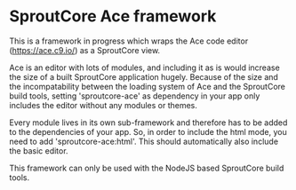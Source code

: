# SproutCore Ace framework
This is a framework in progress which wraps the Ace code editor (https://ace.c9.io/) as a SproutCore view.

Ace is an editor with lots of modules, and including it as is would increase the size of a built SproutCore application hugely.
Because of the size and the incompatability between the loading system of Ace and the SproutCore build tools, setting 'sproutcore-ace' as dependency in your app only includes the editor without any modules or themes.

Every module lives in its own sub-framework and therefore has to be added to the dependencies of your app. So, in order to include the html mode, you need to add 'sproutcore-ace:html'. This should automatically also include the basic editor.

This framework can only be used with the NodeJS based SproutCore build tools.


